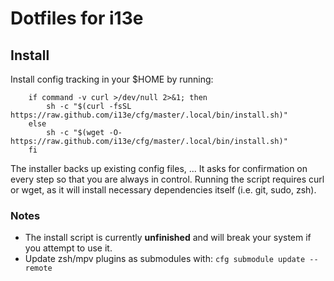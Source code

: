 # Dotfiles for i13e

## Install

Install config tracking in your $HOME by running:

```
    if command -v curl >/dev/null 2>&1; then
        sh -c "$(curl -fsSL https://raw.github.com/i13e/cfg/master/.local/bin/install.sh)"
    else
        sh -c "$(wget -O- https://raw.github.com/i13e/cfg/master/.local/bin/install.sh)"
    fi
```
The installer backs up existing config files, ... It asks for confirmation on every step so that you are always in control. Running the script requires curl or wget, as it will install necessary dependencies itself (i.e. git, sudo, zsh).

### Notes

- The install script is currently **unfinished** and will break your system if you attempt to use it.
- Update zsh/mpv plugins as submodules with: `cfg submodule update --remote`
